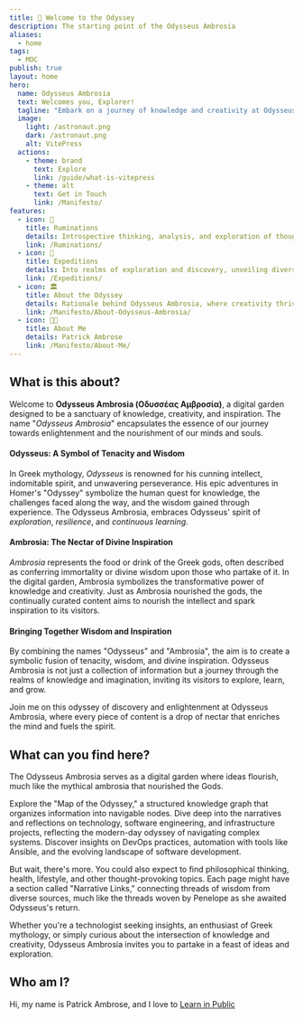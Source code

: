 ```yaml
---
title: 👋 Welcome to the Odyssey
description: The starting point of the Odysseus Ambrosia
aliases:
  - home
tags:
  - MOC
publish: true
layout: home
hero:
  name: Odysseus Ambrosia
  text: Welcomes you, Explorer!
  tagline: "Embark on a journey of knowledge and creativity at Odysseus Ambrosia: A Digital Garden of Inspiration and Enlightenment."
  image:
    light: /astronaut.png
    dark: /astronaut.png
    alt: VitePress
  actions:
    - theme: brand
      text: Explore
      link: /guide/what-is-vitepress
    - theme: alt
      text: Get in Touch
      link: /Manifesto/
features:
  - icon: 🌱
    title: Ruminations
    details: Introspective thinking, analysis, and exploration of thoughts or feelings.
    link: /Ruminations/
  - icon: 🚀
    title: Expeditions
    details: Into realms of exploration and discovery, unveiling diverse experiences along the way.
    link: /Expeditions/
  - icon: 🏛️
    title: About the Odyssey
    details: Rationale behind Odysseus Ambrosia, where creativity thrives.
    link: /Manifesto/About-Odysseus-Ambrosia/
  - icon: 👨‍💻
    title: About Me
    details: Patrick Ambrose
    link: /Manifesto/About-Me/
---
```

## What is this about?

Welcome to **Odysseus Ambrosia (Οδυσσέας Αμβροσία)**, a digital garden designed to be a sanctuary of knowledge, creativity, and inspiration. The name "*Odysseus Ambrosia*" encapsulates the essence of our journey towards enlightenment and the nourishment of our minds and souls.

#### Odysseus: A Symbol of Tenacity and Wisdom

In Greek mythology, *Odysseus* is renowned for his cunning intellect, indomitable spirit, and unwavering perseverance. His epic adventures in Homer's "Odyssey" symbolize the human quest for knowledge, the challenges faced along the way, and the wisdom gained through experience. The Odysseus Ambrosia, embraces Odysseus' spirit of *exploration*, *resilience*, and *continuous learning*.

#### Ambrosia: The Nectar of Divine Inspiration

*Ambrosia* represents the food or drink of the Greek gods, often described as conferring immortality or divine wisdom upon those who partake of it. In the digital garden, Ambrosia symbolizes the transformative power of knowledge and creativity. Just as Ambrosia nourished the gods, the continually curated content aims to nourish the intellect and spark inspiration to its visitors.

#### Bringing Together Wisdom and Inspiration

By combining the names "Odysseus" and "Ambrosia", the aim is to create a symbolic fusion of tenacity, wisdom, and divine inspiration. Odysseus Ambrosia is not just a collection of information but a journey through the realms of knowledge and imagination, inviting its visitors to explore, learn, and grow.

Join me on this odyssey of discovery and enlightenment at Odysseus Ambrosia, where every piece of content is a drop of nectar that enriches the mind and fuels the spirit.

## What can you find here?

The Odysseus Ambrosia serves as a digital garden where ideas flourish, much like the mythical ambrosia that nourished the Gods.

Explore the "Map of the Odyssey," a structured knowledge graph that organizes information into navigable nodes. Dive deep into the narratives and reflections on technology, software engineering, and infrastructure projects, reflecting the modern-day odyssey of navigating complex systems. Discover insights on DevOps practices, automation with tools like Ansible, and the evolving landscape of software development.

But wait, there's more. You could also expect to find philosophical thinking, health, lifestyle, and other thought-provoking topics. Each page might have a section called "Narrative Links," connecting threads of wisdom from diverse sources, much like the threads woven by Penelope as she awaited Odysseus's return.

Whether you're a technologist seeking insights, an enthusiast of Greek mythology, or simply curious about the intersection of knowledge and creativity, Odysseus Ambrosia invites you to partake in a feast of ideas and exploration.

## Who am I?

Hi, my name is Patrick Ambrose, and I love to [Learn in Public](Learn%20in%20Public.md)

